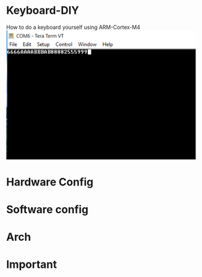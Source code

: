 # Keyboard-DIY
How to do a keyboard yourself using ARM-Cortex-M4
![example](https://github.com/KareimGazer/Keyboard-DIY/blob/main/assets/terminal.PNG?raw=true)

# Hardware Config

# Software config

# Arch

# Important
